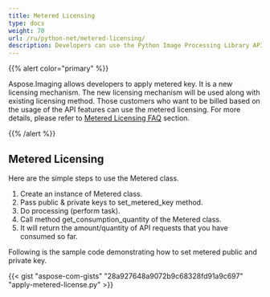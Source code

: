 ```yaml
---
title: Metered Licensing
type: docs
weight: 70
url: /ru/python-net/metered-licensing/
description: Developers can use the Python Image Processing Library API to apply a metered key, which is a new licensing mechanism.
---
```


{{% alert color="primary" %}} 

Aspose.Imaging allows developers to apply metered key. It is a new licensing mechanism. The new licensing mechanism will be used along with existing licensing method. Those customers who want to be billed based on the usage of the API features can use the metered licensing. For more details, please refer to [Metered Licensing FAQ](https://purchase.aspose.com/faqs/licensing/metered) section.

{{% /alert %}} 
## **Metered Licensing**
Here are the simple steps to use the Metered class.

1. Create an instance of Metered class.
1. Pass public & private keys to set_metered_key method.
1. Do processing (perform task).
1. Call method get_consumption_quantity of the Metered class.
1. It will return the amount/quantity of API requests that you have consumed so far.

Following is the sample code demonstrating how to set metered public and private key.

{{< gist "aspose-com-gists" "28a927648a9072b9c68328fd91a9c697" "apply-metered-license.py" >}}
